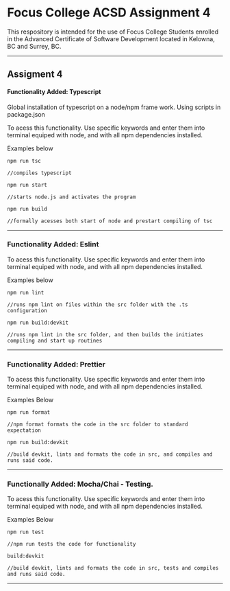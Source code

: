# Focus College ACSD Assignment 4

This respository is intended for the use of Focus College Students enrolled in the Advanced Certificate of Software Development located in Kelowna, BC and Surrey, BC.

---

## Assigment 4

#### Functionality Added: Typescript

Global installation of typescript on a node/npm frame work. Using scripts in package.json

To acess this functionality. Use specific keywords and enter them into terminal equiped with node, and with all npm dependencies installed.

Examples below

```
npm run tsc

//compiles typescript

npm run start

//starts node.js and activates the program

npm run build

//formally acesses both start of node and prestart compiling of tsc
```

---

### Functionality Added: Eslint

To acess this functionality. Use specific keywords and enter them into terminal equiped with node, and with all npm dependencies installed.

Examples below

```
npm run lint

//runs npm lint on files within the src folder with the .ts configuration

npm run build:devkit

//runs npm lint in the src folder, and then builds the initiates compiling and start up routines
```

---

### Functionality Added: Prettier

To acess this functionality. Use specific keywords and enter them into terminal equiped with node, and with all npm dependencies installed.

Examples Below

```
npm run format

//npm format formats the code in the src folder to standard expectation

npm run build:devkit

//build devkit, lints and formats the code in src, and compiles and runs said code.

```

------

### Functionally Added: Mocha/Chai - Testing.

To acess this functionality. Use specific keywords and enter them into terminal equiped with node, and with all npm dependencies installed.

Examples Below

```
npm run test

//npm run tests the code for functionality

build:devkit

//build devkit, lints and formats the code in src, tests and compiles and runs said code.

```

-------